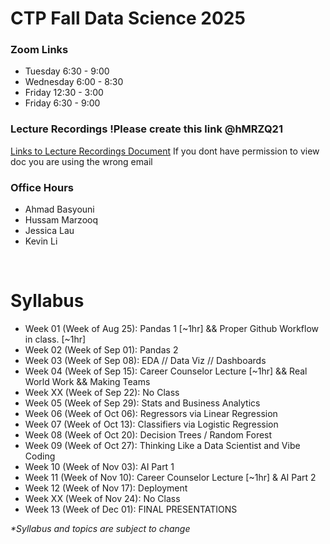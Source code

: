 # CTP Fall Data Science 2025 

### Zoom Links
* Tuesday 6:30 - 9:00
* Wednesday 6:00 - 8:30
* Friday 12:30 - 3:00
* Friday 6:30 - 9:00

### Lecture Recordings !Please create this link @hMRZQ21 
[Links to Lecture Recordings Document](link) If you dont have permission to view doc you are using the wrong email


### Office Hours
* Ahmad Basyouni
* Hussam Marzooq
* Jessica Lau
* Kevin Li
<br>


# Syllabus

* Week 01 (Week of Aug 25): Pandas 1 [~1hr]  &&  Proper Github Workflow in class. [~1hr]
* Week 02 (Week of Sep 01): Pandas 2
* Week 03 (Week of Sep 08): EDA // Data Viz // Dashboards
* Week 04 (Week of Sep 15): Career Counselor Lecture [~1hr] && Real World Work && Making Teams
* Week XX (Week of Sep 22): No Class
* Week 05 (Week of Sep 29): Stats and Business Analytics 
* Week 06 (Week of Oct 06): Regressors via Linear Regression 
* Week 07 (Week of Oct 13): Classifiers via Logistic Regression 
* Week 08 (Week of Oct 20): Decision Trees / Random Forest 
* Week 09 (Week of Oct 27): Thinking Like a Data Scientist and Vibe Coding
* Week 10 (Week of Nov 03): AI Part 1
* Week 11 (Week of Nov 10): Career Counselor Lecture [~1hr] & AI Part 2
* Week 12 (Week of Nov 17): Deployment
* Week XX (Week of Nov 24): No Class
* Week 13 (Week of Dec 01): FINAL PRESENTATIONS

_*Syllabus and topics are subject to change_
